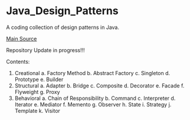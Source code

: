 # Java_Design_Patterns
A coding collection of design patterns in Java.

[Main Source](https://www.javatpoint.com/design-patterns-in-java)

Repository Update in progress!!!

Contents:
1. Creational
        a. Factory Method
        b. Abstract Factory
        c. Singleton
        d. Prototype
        e. Builder
2. Structural
        a. Adapter
        b. Bridge
        c. Composite
        d. Decorator
        e. Facade
        f. Flyweight
        g. Proxy
3. Behavioral
        a. Chain of Responsibility 
        b. Command
        c. Interpreter
        d. Iterator
        e. Mediator
        f. Memento
        g. Observer
        h. State
        i. Strategy
        j. Template
        k. Visitor

